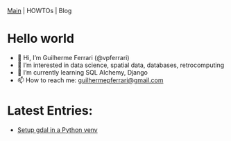 [Main](https://vpferrari.github.io/) | HOWTOs | Blog

# Hello world

- 👋 Hi, I’m Guilherme Ferrari (@vpferrari)
- 👀 I’m interested in data science, spatial data, databases, retrocomputing
- 🌱 I’m currently learning SQL Alchemy, Django
- 📫 How to reach me: guilhermepferrari@gmail.com

# Latest Entries:

- [Setup gdal in a Python venv](vpferrari.github.io/main/howtos/gdal-python-venv.md)
